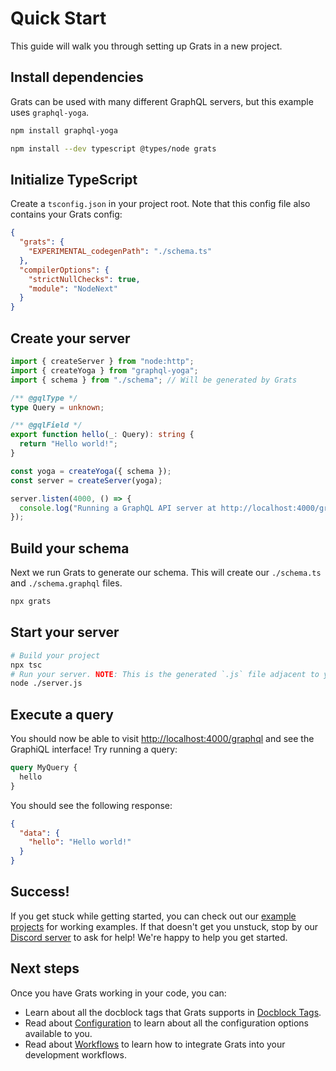 # Quick Start

This guide will walk you through setting up Grats in a new project.

## Install dependencies

Grats can be used with many different GraphQL servers, but this example uses `graphql-yoga`.

```bash https://docusaurus.io/docs/markdown-features/code-blocks#npm2yarn-remark-plugin
npm install graphql-yoga
```

```bash
npm install --dev typescript @types/node grats
```

## Initialize TypeScript

Create a `tsconfig.json` in your project root. Note that this config file also contains your Grats config:

```json title="/tsconfig.json"
{
  "grats": {
    "EXPERIMENTAL_codegenPath": "./schema.ts"
  },
  "compilerOptions": {
    "strictNullChecks": true,
    "module": "NodeNext"
  }
}
```

## Create your server

```ts title="/server.ts"
import { createServer } from "node:http";
import { createYoga } from "graphql-yoga";
import { schema } from "./schema"; // Will be generated by Grats

/** @gqlType */
type Query = unknown;

/** @gqlField */
export function hello(_: Query): string {
  return "Hello world!";
}

const yoga = createYoga({ schema });
const server = createServer(yoga);

server.listen(4000, () => {
  console.log("Running a GraphQL API server at http://localhost:4000/graphql");
});
```

## Build your schema

Next we run Grats to generate our schema. This will create our `./schema.ts` and `./schema.graphql` files.

```bash
npx grats
```

## Start your server

```bash
# Build your project
npx tsc
# Run your server. NOTE: This is the generated `.js` file adjacent to your `.ts` file.
node ./server.js
```

## Execute a query

You should now be able to visit [http://localhost:4000/graphql](http://localhost:4000/graphql) and see the GraphiQL interface! Try running a query:

```graphql
query MyQuery {
  hello
}
```

You should see the following response:

```json
{
  "data": {
    "hello": "Hello world!"
  }
}
```

## Success!

If you get stuck while getting started, you can check out our [example projects](../05-examples) for working examples. If that doesn't get you unstuck, stop by our [Discord server](https://capt.dev/grats-chat) to ask for help! We're happy to help you get started.

## Next steps

Once you have Grats working in your code, you can:

- Learn about all the docblock tags that Grats supports in [Docblock Tags](../04-dockblock-tags).
- Read about [Configuration](./03-configuration.md) to learn about all the configuration options available to you.
- Read about [Workflows](../05-guides/01-workflows.md) to learn how to integrate Grats into your development workflows.
